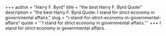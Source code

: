 +++
author = "Harry F. Byrd"
title = "the best Harry F. Byrd Quote"
description = "the best Harry F. Byrd Quote: I stand for strict economy in governmental affairs."
slug = "i-stand-for-strict-economy-in-governmental-affairs"
quote = '''I stand for strict economy in governmental affairs.'''
+++
I stand for strict economy in governmental affairs.

